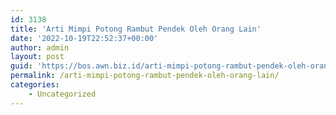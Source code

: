 ```yaml
---
id: 3138
title: 'Arti Mimpi Potong Rambut Pendek Oleh Orang Lain'
date: '2022-10-19T22:52:37+00:00'
author: admin
layout: post
guid: 'https://bos.awn.biz.id/arti-mimpi-potong-rambut-pendek-oleh-orang-lain/'
permalink: /arti-mimpi-potong-rambut-pendek-oleh-orang-lain/
categories:
    - Uncategorized
---
```


